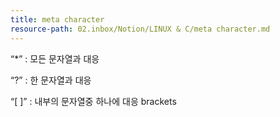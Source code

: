 ```yaml
---
title: meta character
resource-path: 02.inbox/Notion/LINUX & C/meta character.md
---
```

“*” : 모든 문자열과 대응

“?” : 한 문자열과 대응

“[ ]” : 내부의 문자열중 하나에 대응 brackets